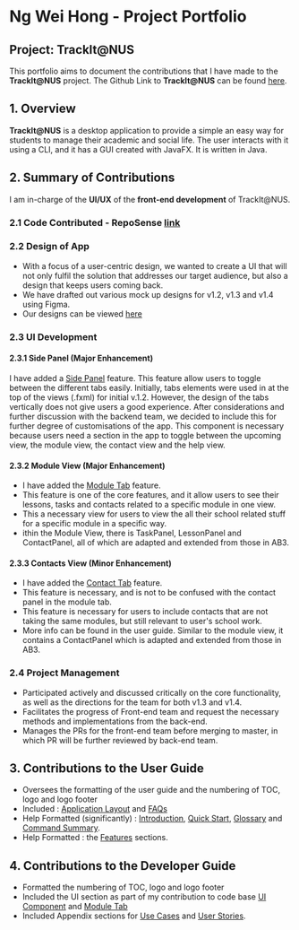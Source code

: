 # Ng Wei Hong - Project Portfolio

## Project: TrackIt@NUS

This portfolio aims to document the contributions that I have made to the **TrackIt@NUS** project. The Github Link to
 **TrackIt@NUS** can be found [here](https://github.com/AY2021S1-CS2103T-W13-4/tp).
 
## 1. Overview
**TrackIt@NUS** is a desktop application to provide a simple an easy way for students to manage their academic and
 social life. The user interacts with it using a CLI, and it has a GUI created with JavaFX. It is written in Java.

## 2. Summary of Contributions
I am in-charge of the **UI/UX** of the **front-end development** of TrackIt@NUS. 

### 2.1 Code Contributed - RepoSense [link](https://nus-cs2103-ay2021s1.github.io/tp-dashboard/#breakdown=true&search=&sort=groupTitle&sortWithin=title&since=2020-08-14&until=2020-11-09&timeframe=commit&mergegroup=&groupSelect=groupByRepos&checkedFileTypes=docs~functional-code~test-code~other&tabOpen=true&tabType=authorship&tabAuthor=justweihong&tabRepo=AY2021S1-CS2103T-W13-4%2Ftp%5Bmaster%5D&authorshipIsMergeGroup=false&authorshipFileTypes=docs~functional-code)

### 2.2 Design of App 
* With a focus of a user-centric design, we wanted to create a UI that will not only fulfil the solution that
 addresses our target audience, but also a design that keeps users coming back. 
* We have drafted out various mock up designs for v1.2, v1.3 and v1.4 using Figma. 
* Our designs can be viewed [here](https://www.figma.com/file/4CJHXSfo1oevJtZrUQrzbK/CS2103T-W13-4-TrackIt-NUS?node-id=1%3A38)

### 2.3 UI Development
 
#### 2.3.1 Side Panel (Major Enhancement)
I have added a [Side Panel](https://github.com/AY2021S1-CS2103T-W13-4/tp/blob/master/docs/UserGuide.md#layout) feature. This feature allow users to toggle between the different tabs easily. 
Initially, tabs elements were used in at the top of the views (.fxml) for initial v.1.2.
However, the design of the tabs vertically does not give users a good experience. 
After considerations and further discussion with the backend team, we decided to include this for further degree of customisations of the app.
This component is necessary because users need a section in the app to toggle between the upcoming view, the module view, the contact view and the help view.

#### 2.3.2 Module View (Major Enhancement)
* I have added the [Module Tab](https://github.com/AY2021S1-CS2103T-W13-4/tp/blob/master/docs/UserGuide.md#moduletabs) feature. 
* This feature is one of the core features, and it allow users to see their lessons, tasks and contacts related to a specific module in one view. 
* This a necessary view for users to view the all their school related stuff for a specific module in a specific way. 
* ithin the Module View, there is TaskPanel, LessonPanel and ContactPanel, all of which are adapted and extended from those in AB3.

#### 2.3.3 Contacts View (Minor Enhancement)
* I have added the [Contact Tab](https://github.com/AY2021S1-CS2103T-W13-4/tp/blob/master/docs/UserGuide.md#contactstab) feature.
* This feature is necessary, and is not to be confused with the contact panel in the module tab.
* This feature is necessary for users to include contacts that are not taking the same modules, but still relevant to user's school work. 
* More info can be found in the user guide. Similar to the module view, it contains a ContactPanel which is adapted and extended from those in AB3.

### 2.4 Project Management
* Participated actively and discussed critically on the core functionality, as well as the directions for the team for both v1.3 and v1.4.
* Facilitates the progress of Front-end team and request the necessary methods and implementations from the back-end.
* Manages the PRs for the front-end team before merging to master, in which PR will be further reviewed by back-end team.

## 3. Contributions to the User Guide
* Oversees the formatting of the user guide and the numbering of TOC, logo and logo footer
* Included : [Application Layout](https://github.com/AY2021S1-CS2103T-W13-4/tp/blob/master/docs/UserGuide.md#layout) and [FAQs](https://github.com/AY2021S1-CS2103T-W13-4/tp/blob/master/docs/UserGuide.md#faq)
* Help Formatted (significantly) : [Introduction](https://github.com/AY2021S1-CS2103T-W13-4/tp/blob/master/docs/UserGuide.md#introduction), [Quick Start](https://github.com/AY2021S1-CS2103T-W13-4/tp/blob/master/docs/UserGuide.md#quick-start), [Glossary](https://github.com/AY2021S1-CS2103T-W13-4/tp/blob/master/docs/UserGuide.md#glossary) and [Command Summary](https://github.com/AY2021S1-CS2103T-W13-4/tp/blob/master/docs/UserGuide.md#command-summary). 
* Help Formatted : the [Features](https://github.com/AY2021S1-CS2103T-W13-4/tp/blob/master/docs/UserGuide.md#features) sections.

## 4. Contributions to the Developer Guide
* Formatted the numbering of TOC, logo and logo footer
* Included the UI section as part of my contribution to code base [UI Component](https://github.com/AY2021S1-CS2103T-W13-4/tp/blob/master/docs/DeveloperGuide.md#ui) and [Module Tab](https://github.com/AY2021S1-CS2103T-W13-4/tp/blob/master/docs/DeveloperGuide.md#module-tab)
* Included Appendix sections for [Use Cases](https://github.com/AY2021S1-CS2103T-W13-4/tp/blob/master/docs/DeveloperGuide.md#appen-c) and [User Stories](https://github.com/AY2021S1-CS2103T-W13-4/tp/blob/master/docs/DeveloperGuide.md#appen-b).
